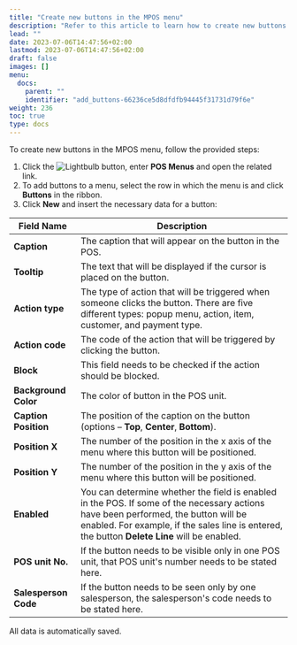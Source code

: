```yaml
---
title: "Create new buttons in the MPOS menu"
description: "Refer to this article to learn how to create new buttons in the MPOS menu."
lead: ""
date: 2023-07-06T14:47:56+02:00
lastmod: 2023-07-06T14:47:56+02:00
draft: false
images: []
menu:
  docs:
    parent: ""
    identifier: "add_buttons-66236ce5d8dfdfb94445f31731d79f6e"
weight: 236
toc: true
type: docs
---
```


To create new buttons in the MPOS menu, follow the provided steps:

1. Click the ![Lightbulb](Lightbulb_icon.PNG) button, enter **POS Menus** and open the related link. 
2. To add buttons to a menu, select the row in which the menu is and click **Buttons** in the ribbon.
3. Click **New** and insert the necessary data for a button:

 Field Name      | Description |
| ----------- | ----------- |
| **Caption** | The caption that will appear on the button in the POS. |
| **Tooltip** | The text that will be displayed if the cursor is placed on the button.
| **Action type** | The type of action that will be triggered when someone clicks the button. There are five different types: popup menu, action, item, customer, and payment type. |
| **Action code** | The code of the action that will be triggered by clicking the button. |
| **Block** | This field needs to be checked if the action should be blocked. |
| **Background Color** | The color of button in the POS unit. |
| **Caption Position** | The position of the caption on the button (options – **Top**, **Center**, **Bottom**). |
| **Position X** | The number of the position in the x axis of the menu where this button will be positioned. | 
| **Position Y** | The number of the position in the y axis of the menu where this button will be positioned. |
| **Enabled** | You can determine whether the field is enabled in the POS. If some of the necessary actions have been performed, the button will be enabled. For example, if the sales line is entered, the button **Delete Line** will be enabled. |
| **POS unit No.** | If the button needs to be visible only in one POS unit, that POS unit's number needs to be stated here. | 
| **Salesperson Code** | If the button needs to be seen only by one salesperson, the salesperson's code needs to be stated here. |

All data is automatically saved. 